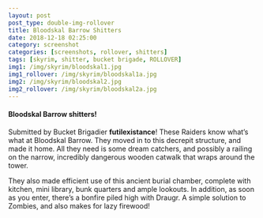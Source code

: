 ```yaml
---
layout: post
post_type: double-img-rollover
title: Bloodskal Barrow Shitters
date: 2018-12-18 02:25:00
category: screenshot
categories: [screenshots, rollover, shitters]
tags: [skyrim, shitter, bucket brigade, ROLLOVER]
img1: /img/skyrim/bloodskal1.jpg
img1_rollover: /img/skyrim/bloodskal1a.jpg
img2: /img/skyrim/bloodskal2.jpg
img2_rollover: /img/skyrim/bloodskal2a.jpg
---
```

#### Bloodskal Barrow shitters!

Submitted by Bucket Brigadier **futilexistance**! These Raiders know what’s what at Bloodskal Barrow. They moved in to this decrepit structure, and made it home. All they need is some dream catchers, and possibly a railing on the narrow, incredibly dangerous wooden catwalk that wraps around the tower.

They also made efficient use of this ancient burial chamber, complete with kitchen, mini library, bunk quarters and ample lookouts. In addition, as soon as you enter, there’s a bonfire piled high with Draugr. A simple solution to Zombies, and also makes for lazy firewood!
